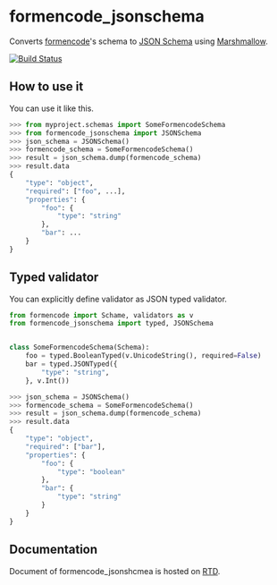 formencode_jsonschema
=====================

Converts [formencode](http://www.formencode.org/en/latest/)'s schema to
[JSON Schema](http://json-schema.org/)
using [Marshmallow](https://marshmallow.readthedocs.org/en/latest/).

[![Build Status](https://travis-ci.org/Hardtack/formencode_jsonschema.svg?branch=master)](https://travis-ci.org/Hardtack/formencode_jsonschema)

How to use it
-------------

You can use it like this.

```python
>>> from myproject.schemas import SomeFormencodeSchema
>>> from formencode_jsonschema import JSONSchema
>>> json_schema = JSONSchema()
>>> formencode_schema = SomeFormencodeSchema()
>>> result = json_schema.dump(formencode_schema)
>>> result.data
{
	"type": "object",
	"required": ["foo", ...],
    "properties": {
    	"foo": {
        	"type": "string"
        },
        "bar": ...
    }
}
```

Typed validator
---------------

You can explicitly define validator as JSON typed validator.

```python
from formencode import Schame, validators as v
from formencode_jsonschema import typed, JSONSchema


class SomeFormencodeSchema(Schema):
    foo = typed.BooleanTyped(v.UnicodeString(), required=False)
    bar = typed.JSONTyped({
    	"type": "string",
    }, v.Int())
```

```python
>>> json_schema = JSONSchema()
>>> formencode_schema = SomeFormencodeSchema()
>>> result = json_schema.dump(formencode_schema)
>>> result.data
{
	"type": "object",
	"required": ["bar"],
    "properties": {
    	"foo": {
        	"type": "boolean"
        },
        "bar": {
        	"type": "string"
        }
    }
}
```

Documentation
-------------

Document of formencode_jsonshcmea is hosted on [RTD](http://formencode-jsonschema.readthedocs.org/).
